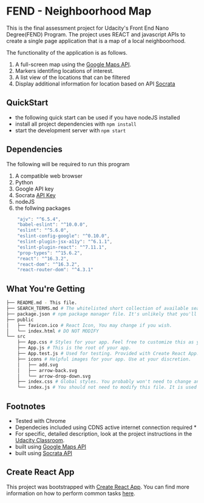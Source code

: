 # FEND - Neighboorhood Map

This is the final assessment project for Udacity's Front End Nano Degree(FEND) Program.
The project uses REACT and javascript APIs to create a single page application that is a map of a local neighboorhood.

The functionality of the application is as follows.
1. A full-screen map using the [Google Maps API](https://cloud.google.com/maps-platform/).
2. Markers identifing locations of interest.
3. A list view of the locations that can be filtered
4. Display additional information for location based on API [Socrata](https://dev.socrata.com/foundry/data.lacity.org/xyvg-dst2)

## QuickStart

* the following quick start can be used if you have nodeJS installed
* install all project dependencies with `npm install`
* start the development server with `npm start`

## Dependencies

The following will be required to run this program

1. A compatible web browser
2. Python
3. Google API key
4. Socrata [API Key](https://data.lacity.org/login)
5. nodeJS 
6. the follwing packages
```javascript
    "ajv": "^6.5.4",
    "babel-eslint": "^10.0.0",
    "eslint": "^5.6.0",
    "eslint-config-google": "^0.10.0",
    "eslint-plugin-jsx-a11y": "^6.1.1",
    "eslint-plugin-react": "^7.11.1",
    "prop-types": "^15.6.2",
    "react": "^16.3.2",
    "react-dom": "^16.3.2",
    "react-router-dom": "^4.3.1"
```
## What You're Getting
```bash
├── README.md - This file.
├── SEARCH_TERMS.md # The whitelisted short collection of available search terms for you to use with your app.
├── package.json # npm package manager file. It's unlikely that you'll need to modify this.
├── public
│   ├── favicon.ico # React Icon, You may change if you wish.
│   └── index.html # DO NOT MODIFY
└── src
    ├── App.css # Styles for your app. Feel free to customize this as you desire.
    ├── App.js # This is the root of your app.
    ├── App.test.js # Used for testing. Provided with Create React App.
    ├── icons # Helpful images for your app. Use at your discretion.
    │   ├── add.svg
    │   ├── arrow-back.svg
    │   └── arrow-drop-down.svg
    ├── index.css # Global styles. You probably won't need to change anything here.
    └── index.js # You should not need to modify this file. It is used for DOM rendering only.
```

## Footnotes

* Tested with Chrome
* Dependecies included using CDNS active internet connection required *
* For specific, detailed description, look at the project instructions in the [Udacity Classroom](https://classroom.udacity.com/).
* built using [Google Maps API](https://cloud.google.com/maps-platform/)
* built using [Socrata API](https://dev.socrata.com/foundry/data.lacity.org/xyvg-dst2)

## Create React App

This project was bootstrapped with [Create React App](https://github.com/facebookincubator/create-react-app). You can find more information on how to perform common tasks [here](https://github.com/facebookincubator/create-react-app/blob/master/packages/react-scripts/template/README.md).
